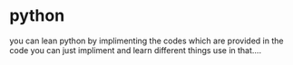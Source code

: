 # python
you can lean python by implimenting the codes which are provided in the code 
you can just impliment and learn different things use in that....
  
  



